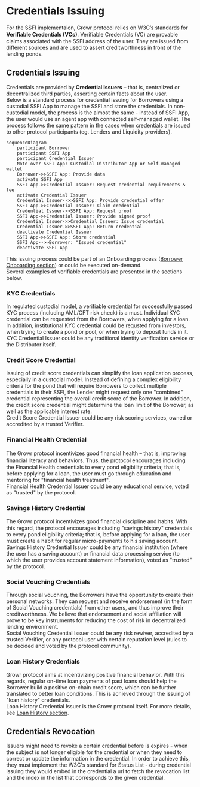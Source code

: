 # Credentials Issuing
For the SSFI implementaion, Growr protocol relies on W3C’s standards for **Veriﬁable Credentials (VCs)**. Verifiable Credentials (VC) are provable claims associated with the SSFI address of the user. They are issued from different sources and are used to assert creditworthness in front of the lending ponds.  
## Credentials Issuing
Credentials are provided by **Credential Issuers** – that is, centralized or decentralized third parties, asserting certain facts about the user.  
Below is a standard process for credential issuing for Borrowers using a custodial SSFI App to manage the SSFI and store the credentials. In non-custodial model, the process is the almost the same - instead of SSFI App, the user would use an agent app with connected self-managed wallet. The process follows the same pattern in the cases when credentials are issued to other protocol participants (eg. Lenders and Liquidity providers).
```mermaid
sequenceDiagram
    participant Borrower
    participant SSFI App
    participant Credential Issuer
    Note over SSFI App: Custodial Distributor App or Self-managed wallet
    Borrower->>SSFI App: Provide data
    activate SSFI App
    SSFI App->>Credential Issuer: Request credential requirements & fee
    activate Credential Issuer
    Credential Issuer-->>SSFI App: Provide credential offer
    SSFI App->>Credential Issuer: Claim credential
    Credential Issuer->>SSFI App: Request proof
    SSFI App->>Credential Issuer: Provide signed proof
    Credential Issuer->>Credential Issuer: Issue credential
    Credential Issuer->>SSFI App: Return credential
    deactivate Credential Issuer
    SSFI App->>SSFI App: Store credential
    SSFI App-->>Borrower: "Issued credential"
    deactivate SSFI App
```
This issuing process could be part of an Onboarding process ([Borrower Onboarding section](./B-Identity-1-Onboarding.md)) or could be executed on-demand.  
Several examples of verifiable credentials are presented in the sections below.
### KYC Credentials
In regulated custodial model, a verifiable credential for successfully passed KYC process (including AML/CFT risk check) is a must. Individual KYC credential can be requested from the Borrowers, when applying for a loan. In addition, institutional KYC credential could be requsted from investors, when trying to create a pond or pool, or when trying to deposit funds in it.  
KYC Credential Issuer could be any traditional identity verification service or the Distributor itself.
### Credit Score Credential
Issuing of credit score credentials can simplify the loan application process, especially in a custodial model. Instead of defining a complex eligibility criteria for the pond that will require Borrowers to collect multiple credentials in their SSFI, the Lender might request only one "combined" credential representing the overall credit score of the Borrower. In addition, the credit score credential might determine the loan limit of the Borrower, as well as the applicable interest rate.   
Credit Score Credential Issuer could be any risk scoring services, owned or accredited by a trusted Verifier.
### Financial Health Credential
The Growr protocol incentivizes good ﬁnancial health – that is, improving ﬁnancial literacy and behaviors. Thus, the protocol encourages including the Financial Health credentials to every pond eligibility criteria; that is, before applying for a loan, the user must go through education and mentoring for "financial health treatment".  
Financial Health Credential Issuer could be any educational service, voted as "trusted" by the protocol.
### Savings History Credential
The Growr protocol incentivizes good ﬁnancial discipline and habits. With this regard, the protocol encourages including "savings history" credentials to every pond eligibility criteria; that is, before applying for a loan, the user must create a habit for regular micro-payments to his saving account.    
Savings History Credential Issuer could be any financial institution (where the user has a saving account) or financial data processing service (to which the user provides account statement information), voted as "trusted" by the protocol.
### Social Vouching Credentials
Through social vouching, the Borrowers have the opportunity to create their personal networks. They can request and receive endorsement (in the form of Social Vouching credentials) from other users, and thus improve their creditworthness. We believe that endorsement and social affiliation will prove to be key instruments for reducing the cost of risk in decentralized lending environment.  
Social Vouching Credential Issuer could be any risk rewiver, accredited by a trusted Verifier, or any protocol user with certain reputation level (rules to be decided and voted by the protocol community).
### Loan History Credentials
Growr protocol aims at incentivizing positive financial behavior. With this regards, regular on-time loan payments of past loans should help the Borrower build a positive on-chain credit score, which can be further translated to better loan conditions. This is achieved through the issuing of "loan history" credentials.  
Loan History Credential Issuer is the Growr protocol itself. For more details, see [Loan History section](./C-Risk-Mgmt-7-Loan-History.md).
## Credentials Revocation
Issuers might need to revoke a certain credential before is expires - when the subject is not longer eligible for the credential or when they need to correct or update the information in the credential. In order to achieve this, they must implement the W3C's standard for Status List - during credential issuing they would embed in the credential a url to fetch the revocation list and the index in the list that corresponds to the given credential.
